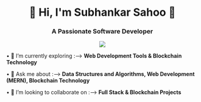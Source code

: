 <h1 align="center">👋 Hi, I'm Subhankar Sahoo 👋</h1>
<h3  align="center">A Passionate Software Developer</h3>
<p align="center">
  <a href="https://github.com/DenverCoder1/readme-typing-svg">
    <img src="https://readme-typing-svg.demolab.com/?lines=Full-Stack%20Web%20Developer;Blockchain%20Developer;Machine%20Learning%20Enthusiast;Always%20learning%20new%20things...!!!&font=Fira%20Code&center=true&width=440&height=45&color=FF0000&vCenter=true&pause=1000&size=22" /></a>
</p>

• 🌱 I’m currently exploring :--> **Web Development Tools & Blockchain Technology** </p>
• 💬 Ask me about :--> **Data Structures and Algorithms, Web Development (MERN), Blockchain Technology**

• 👯 I’m looking to collaborate on :--> **Full Stack & Blockchain Projects**</p>
